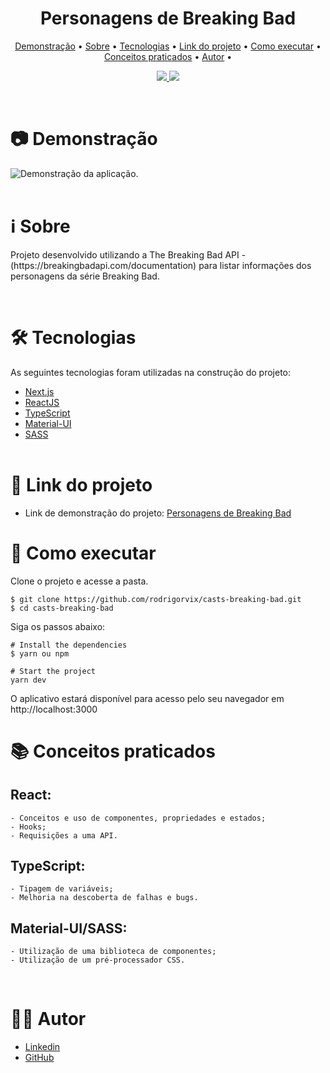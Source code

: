 
<h1 align="center">
    Personagens de Breaking Bad
</h1>

<p align="center">
 <a href="#📷-demonstração">Demonstração</a> •
 <a href="#ℹ️-sobre">Sobre</a> • 
 <a href="#🛠-tecnologias">Tecnologias</a> • 
 <a href="#🔗-link-do-projeto">Link do projeto</a> • 
 <a href="#🚀-como-executar">Como executar</a> •
 <a href="#📚-conceitos-praticados">Conceitos praticados</a> • 
 <a href="#👨‍💻-autor">Autor</a> • 
 
</p>

<p align="center">
  <a href="https://www.linkedin.com/in/rodrigovitoriense/">
<img src="https://img.shields.io/static/v1?label=DEVELOPER&message=RODRIGOVITORIENSE&color=7159c1&style=for-the-badge&logo="/>
</a>
<img src="https://img.shields.io/static/v1?label=LICENSE&message=MIT&color=7159c1&style=for-the-badge&logo="/>
</p><br>

# 📷 Demonstração

<img src="./public/images/preview.gif" style="margin:auto; display:flex; justify-content:center;" alt="Demonstração da aplicação.">

<br>

# ℹ️ Sobre

<p>
Projeto desenvolvido utilizando a The Breaking Bad API -   (https://breakingbadapi.com/documentation) para listar informações dos personagens da série Breaking Bad.
</p>
  <br>

# 🛠 Tecnologias

As seguintes tecnologias foram utilizadas na construção do projeto:

- [Next.js](https://nextjs.org/)
- [ReactJS](https://reactjs.org/)
- [TypeScript](https://www.typescriptlang.org/)
- [Material-UI](https://mui.com/)
- [SASS](https://sass-lang.com/)
  <br><br>

# 🔗 Link do projeto

- Link de demonstração do projeto: [Personagens de Breaking Bad](https://characters-breaking-bad.vercel.app/)
  <br>

# 🚀 Como executar

Clone o projeto e acesse a pasta.

```
$ git clone https://github.com/rodrigorvix/casts-breaking-bad.git
$ cd casts-breaking-bad
```

Siga os passos abaixo:

```
# Install the dependencies
$ yarn ou npm

# Start the project
yarn dev
```

O aplicativo estará disponível para acesso pelo seu navegador em http://localhost:3000
 <br>

# 📚 Conceitos praticados
 
 ## React:
    - Conceitos e uso de componentes, propriedades e estados;
    - Hooks;
    - Requisições a uma API.

 ## TypeScript:
    - Tipagem de variáveis;
    - Melhoria na descoberta de falhas e bugs.
  
  ## Material-UI/SASS:
    - Utilização de uma biblioteca de componentes;
    - Utilização de um pré-processador CSS.
  <br>
  
# 👨‍💻 Autor

- [Linkedin](https://www.linkedin.com/in/rodrigovitoriense/)
- [GitHub](https://github.com/rodrigorvix)
  <br>


